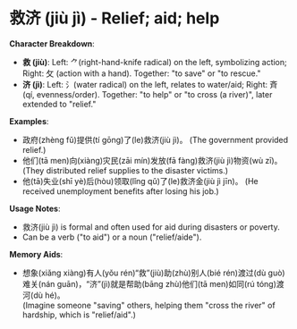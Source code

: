 # **救济 (jiù jì) - Relief; aid; help**

**Character Breakdown**:  
- **救 (jiù)**: Left: ⺈(right-hand-knife radical) on the left, symbolizing action; Right: 攵 (action with a hand). Together: "to save" or "to rescue."  
- **济 (jì)**: Left: 氵(water radical) on the left, relates to water/aid; Right: 斉 (qí, evenness/order). Together: "to help" or "to cross (a river)", later extended to "relief."

**Examples**:  
- 政府(zhèng fǔ)提供(tí gōng)了(le)救济(jiù jì)。 (The government provided relief.)  
- 他们(tā men)向(xiàng)灾民(zāi mín)发放(fā fàng)救济(jiù jì)物资(wù zī)。 (They distributed relief supplies to the disaster victims.)  
- 他(tā)失业(shī yè)后(hòu)领取(lǐng qǔ)了(le)救济金(jiù jì jīn)。 (He received unemployment benefits after losing his job.)

**Usage Notes**:  
- 救济(jiù jì) is formal and often used for aid during disasters or poverty.  
- Can be a verb ("to aid") or a noun ("relief/aide").

**Memory Aids**:  
- 想象(xiǎng xiàng)有人(yǒu rén)“救”(jiù)助(zhù)别人(bié rén)渡过(dù guò)难关(nán guān)，“济”(jì)就是帮助(bāng zhù)他们(tā men)如同(rú tóng)渡河(dù hé)。  
(Imagine someone "saving" others, helping them "cross the river" of hardship, which is "relief/aid".)
